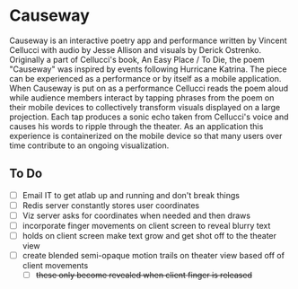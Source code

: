# Causeway

Causeway is an interactive poetry app and performance written by Vincent Cellucci with audio by Jesse Allison and visuals by Derick Ostrenko. Originally a part of Cellucci's book, An Easy Place / To Die, the poem "Causeway" was inspired by events following Hurricane Katrina. The piece can be experienced as a performance or by itself as a mobile application. When Causeway is put on as a performance Cellucci reads the poem aloud while audience members interact by tapping phrases from the poem on their mobile devices to collectively transform visuals displayed on a large projection. Each tap produces a sonic echo taken from Cellucci's voice and causes his words to ripple through the theater. As an application this experience is containerized on the mobile device so that many users over time contribute to an ongoing visualization.

## To Do
- [ ] Email IT to get atlab up and running and don't break things
- [ ] Redis server constantly stores user coordinates
- [ ] Viz server asks for coordinates when needed and then draws
- [ ] incorporate finger movements on client screen to reveal blurry text
- [ ] holds on client screen make text grow and get shot off to the theater view
- [ ] create blended semi-opaque motion trails on theater view based off of client movements
  - [ ] ~~these only become revealed when client finger is released~~
